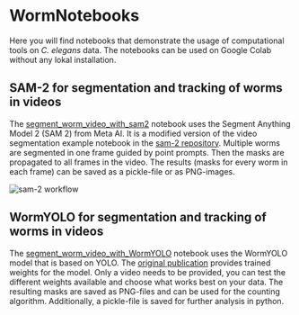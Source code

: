 # WormNotebooks
Here you will find notebooks that demonstrate the usage of computational tools on _C. elegans_ data. The notebooks can be used on Google Colab without any lokal installation.

## SAM-2 for segmentation and tracking of worms in videos
The [segment_worm_video_with_sam2](https://github.com/pwetterauer/WormNotebooks/blob/dev/segment_worm_video_with_sam2.ipynb) notebook uses the Segment Anything Model 2 (SAM 2) from Meta AI. It is a modified version of the video segmentation example notebook in the [sam-2 repository](https://github.com/facebookresearch/sam2). Multiple worms are segmented in one frame guided by point prompts. Then the masks are propagated to all frames in the video. The results (masks for every worm in each frame) can be saved as a pickle-file or as PNG-images.

![sam-2 workflow](https://github.com/pwetterauer/WormNotebooks/blob/main/images/ilg5_sam2_workflow.png)

## WormYOLO for segmentation and tracking of worms in videos
The [segment_worm_video_with_WormYOLO](https://github.com/pwetterauer/WormNotebooks/blob/dev/segment_worm_video_with_WormYOLO.ipynb) notebook uses the WormYOLO model that is based on YOLO. The [original publication](https://www.nature.com/articles/s41598-025-93533-0) provides trained weights for the model. Only a video needs to be provided, you can test the different weights available and choose what works best on your data. The resulting masks are saved as PNG-files and can be used for the counting algorithm. Additionally, a pickle-file is saved for further analysis in python.
